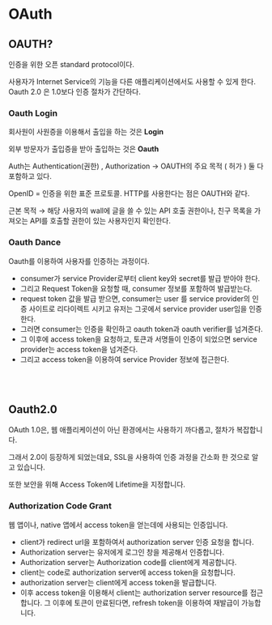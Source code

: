 # OAuth



## OAUTH?

인증을 위한 오픈 standard protocol이다.

사용자가 Internet Service의 기능을 다른 애플리케이션에서도 사용할 수 있게 한다. Oauth 2.0 은 1.0보다 인증 절차가 간단하다.



### Oauth Login

회사원이 사원증을 이용해서 출입을 하는 것은 **Login**

외부 방문자가 출입증을 받아 출입하는 것은 **Oauth**

Auth는 Authentication(권한) , Authorization → OAUTH의 주요 목적 ( 허가 ) 둘 다 포함하고 있다.

OpenID = 인증을 위한 표준 프로토콜. HTTP를 사용한다는 점은 OAUTH와 같다.

근본 목적 → 해당 사용자의 wall에 글을 쓸 수 있는 API 호출 권한이나, 친구 목록을 가져오는 API를 호출할 권한이 있는 사용자인지 확인한다.

### Oauth Dance

Oauth를 이용하여 사용자를 인증하는 과정이다.

- consumer가 service Provider로부터 client key와 secret를 발급 받아야 한다.
- 그리고 Request Token을 요청할 때, consumer 정보를 포함하여 발급받는다.
- request token 값을 발급 받으면, consumer는 user 를 service provider의 인증 사이트로 리다이렉트 시키고 유저는 그곳에서 service provider user임을 인증한다.
- 그러면 consumer는 인증을 확인하고 oauth token과 oauth verifier를 넘겨준다.
- 그 이후에 access token을 요청하고, 토큰과 서명들이 인증이 되었으면 service provider는 access token을 넘겨준다.
- 그리고 access token을 이용하여 service Provider 정보에 접근한다.



</br>

</br>

## Oauth2.0

OAuth 1.0은, 웹 애플리케이션이 아닌 환경에서는 사용하기 까다롭고, 절차가 복잡합니다.

그래서 2.0이 등장하게 되었는데요, SSL을 사용하여 인증 과정을 간소화 한 것으로 알고 있습니다.

또한 보안을 위해 Access Token에 Lifetime을 지정합니다.

### Authorization Code Grant

웹 앱이나, native 앱에서 access token을 얻는데에 사용되는 인증입니다.

- client가 redirect url을 포함하여서 authorization server 인증 요청을 합니다.
- Authorization server는 유저에게 로그인 창을 제공해서 인증합니다.
- Authorization server는 Authorization code를 client에게 제공합니다.
- client는 code로 authorization server에 access token을 요청합니다.
- authorization server는 client에게 access token을 발급합니다.
- 이후 access token을 이용해서 client는 authorization server resource를 접근합니다. 그 이후에 토큰이 만료된다면, refresh token을 이용하여 재발급이 가능합니다.